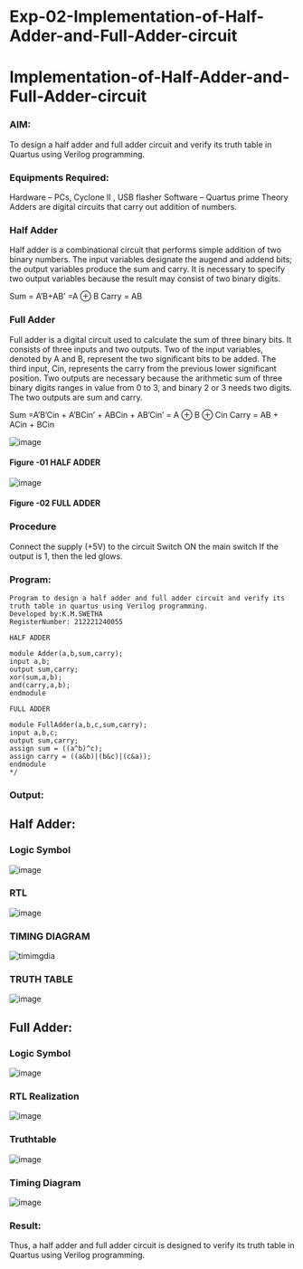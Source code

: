 # Exp-02-Implementation-of-Half-Adder-and-Full-Adder-circuit

# Implementation-of-Half-Adder-and-Full-Adder-circuit
### AIM:
To design a half adder and full adder circuit and verify its truth table in Quartus using Verilog programming.

### Equipments Required:
Hardware – PCs, Cyclone II , USB flasher
Software – Quartus prime
Theory
Adders are digital circuits that carry out addition of numbers.

### Half Adder
Half adder is a combinational circuit that performs simple addition of two binary numbers. The input variables designate the augend and addend bits; the output variables produce the sum and carry. It is necessary to specify two output variables because the result may consist of two binary digits.

Sum = A’B+AB’ =A ⊕ B Carry = AB

### Full Adder
Full adder is a digital circuit used to calculate the sum of three binary bits. It consists of three inputs and two outputs. Two of the input variables, denoted by A and B, represent the two significant bits to be added. The third input, Cin, represents the carry from the previous lower significant position. Two outputs are necessary because the arithmetic sum of three binary digits ranges in value from 0 to 3, and binary 2 or 3 needs two digits. The two outputs are sum and carry.

Sum =A’B’Cin + A’BCin’ + ABCin + AB’Cin’ = A ⊕ B ⊕ Cin Carry = AB + ACin + BCin

 ![image](https://user-images.githubusercontent.com/36288975/163552156-a13e5a56-c638-4110-97d9-8896907c8d25.png)

#### Figure -01 HALF ADDER 


![image](https://user-images.githubusercontent.com/36288975/163552057-b3547877-6d07-45b4-b7e0-bcfebfad9e1d.png)

#### Figure -02 FULL ADDER 

### Procedure

Connect the supply (+5V) to the circuit
Switch ON the main switch
If the output is 1, then the led glows.
### Program:
```*
Program to design a half adder and full adder circuit and verify its truth table in quartus using Verilog programming.
Developed by:K.M.SWETHA
RegisterNumber: 212221240055

HALF ADDER

module Adder(a,b,sum,carry);
input a,b;
output sum,carry;
xor(sum,a,b);
and(carry,a,b);
endmodule

FULL ADDER

module FullAdder(a,b,c,sum,carry);
input a,b,c;
output sum,carry;
assign sum = ((a^b)^c);
assign carry = ((a&b)|(b&c)|(c&a));
endmodule
*/
```

### Output:
## Half Adder:
### Logic Symbol
![image](https://user-images.githubusercontent.com/94228215/165551860-c674a011-695f-4813-a026-10c47acbdb91.png)

### RTL
![image](https://user-images.githubusercontent.com/94228215/165551922-31c2d38e-8674-4b07-8b2a-68771b6dd16f.png)



### TIMING DIAGRAM
![timimgdia](https://user-images.githubusercontent.com/94228215/166901030-18277d00-1bd3-4858-8e60-06acf0c8646d.jpeg)




### TRUTH TABLE 
![image](https://user-images.githubusercontent.com/94228215/165551985-b0b4faae-f7da-4c2f-9dde-d320766088c7.png)

## Full Adder:
### Logic Symbol
![image](https://user-images.githubusercontent.com/94228215/165554067-9cf49122-9d0a-41bc-bf9d-b7cec9fe9cc7.png)


### RTL Realization
![image](https://user-images.githubusercontent.com/94228215/165554141-2d5fbd37-5687-4867-8d17-46ef49c2ee73.png)


### Truthtable
![image](https://user-images.githubusercontent.com/94228215/165554199-60547f18-7a93-4eb8-8358-ca3d34b59824.png)


### Timing Diagram
![image](https://user-images.githubusercontent.com/94228215/165554238-cdb76294-e878-4135-9100-b54d458610cf.png)



### Result:
Thus, a half adder and full adder circuit is designed to verify its truth table in Quartus using Verilog programming.
